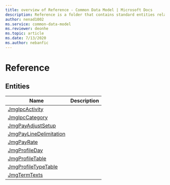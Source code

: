 ```yaml
---
title: overview of Reference - Common Data Model | Microsoft Docs
description: Reference is a folder that contains standard entities related to the Common Data Model.
author: nenad1002
ms.service: common-data-model
ms.reviewer: deonhe
ms.topic: article
ms.date: 7/13/2020
ms.author: nebanfic
---
```


# Reference


## Entities

|Name|Description|
|---|---|
|[JmgIpcActivity](JmgIpcActivity.md)||
|[JmgIpcCategory](JmgIpcCategory.md)||
|[JmgPayAdjustSetup](JmgPayAdjustSetup.md)||
|[JmgPayLineDelimitation](JmgPayLineDelimitation.md)||
|[JmgPayRate](JmgPayRate.md)||
|[JmgProfileDay](JmgProfileDay.md)||
|[JmgProfileTable](JmgProfileTable.md)||
|[JmgProfileTypeTable](JmgProfileTypeTable.md)||
|[JmgTermTexts](JmgTermTexts.md)||

